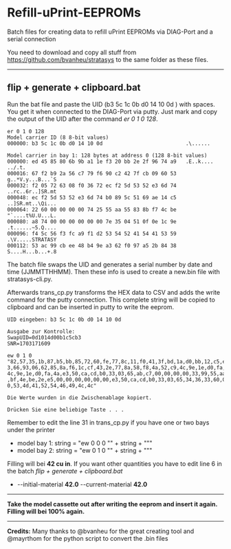 # Refill-uPrint-EEPROMs #

Batch files for creating data to refill uPrint EEPROMs via DIAG-Port and a serial connection


You need to download and copy all stuff from https://github.com/bvanheu/stratasys to the same folder as these files.

----

**flip + generate + clipboard.bat**
----
Run the bat file and paste the UID (b3 5c 1c 0b d0 14 10 0d ) with spaces. You get it when connected to the DIAG-Port via putty. Just mark and copy the output of the UID after the command _er 0 1 0 128_.

```
er 0 1 0 128
Model carrier ID (8 8-bit values)
000000: b3 5c 1c 0b d0 14 10 0d                           .\......

Model carrier in bay 1: 128 bytes at address 0 (128 8-bit values)
000000: ed 45 85 80 6b 9b a1 1e f3 20 bb 2e 2f 96 74 a9   .E..k.... ../.t.
000016: 67 f2 b9 2a 56 c7 79 f6 90 c2 42 7f cb 09 60 53   g..*V.y...B...`S
000032: f2 05 72 63 08 f0 36 72 ec f2 5d 53 52 e3 6d 74   ..rc..6r..]SR.mt
000048: ec f2 5d 53 52 e3 6d 74 b0 89 5c 51 69 ae 14 c5   ..]SR.mt..\Qi...
000064: 22 60 00 00 00 00 74 25 55 aa 55 83 8b f7 4c be   "`....t%U.U...L.
000080: a8 74 00 00 00 00 00 00 7e 35 04 51 0f 0e 1c 9e   .t......~5.Q....
000096: f4 5c 56 f3 fc a9 f1 d2 53 54 52 41 54 41 53 59   .\V.....STRATASY
000112: 53 ac 99 cb ee 48 b4 9e a3 62 f0 97 a5 2b 84 38   S....H...b...+.8
```

The batch file swaps the UID and generates a serial number by date and time (JJMMTTHHMM). Then these info is used to create a new.bin file with stratasys-cli.py. 

Afterwards trans_cp.py transforms the HEX data to CSV and adds the write command for the putty connection. This complete string will be copied to clipboard and can be inserted in putty to write the eeprom.

```
UID eingeben: b3 5c 1c 0b d0 14 10 0d

Ausgabe zur Kontrolle:
SwapUID=0d1014d00b1c5cb3
SNR=1703171609

ew 0 1 0 "82,57,35,1b,87,b5,bb,85,72,60,fe,77,8c,11,f0,41,3f,bd,1a,d0,bb,12,c5,e
3,66,93,06,62,85,8a,f6,1c,cf,43,2e,77,8a,58,f8,4a,52,c9,4c,9e,1e,d0,fa,4a,52,c9,
4c,9e,1e,d0,fa,4a,e3,50,ca,cd,b0,33,03,65,ab,c7,00,00,00,00,33,99,55,aa,55,c3,95
,bf,4e,be,2e,e5,00,00,00,00,00,00,e3,50,ca,cd,b0,33,03,65,34,36,33,60,00,00,00,0
0,53,4d,41,52,54,46,49,4c,4c"

Die Werte wurden in die Zwischenablage kopiert.

Drücken Sie eine beliebige Taste . . .
```

Remember to edit the line 31 in trans_cp.py if you have one or two bays under the printer
* model bay 1: string = "ew 0 0 0 \"" + string + "\""
* model bay 2: string = "ew 0 1 0 \"" + string + "\""

Filling will bei __42 cu in__. If you want other quantities you have to edit line 6 in the batch _flip + generate + clipboard.bat_
* --initial-material __42.0__ --current-material __42.0__

----

__Take the model cassette out after writing the eeprom and insert it again. Filling will bei 100% again.__

----

__Credits:__
Many thanks to @bvanheu for the great creating tool and @mayrthom for the python script to convert the .bin files
